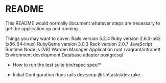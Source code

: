 # README

This README would normally document whatever steps are necessary to get the
application up and running.

Things you may want to cover:
Rails version             5.2.4
Ruby version              2.6.3-p62 (x86_64-linux)
RubyGems version          3.0.3
Rack version              2.0.7
JavaScript Runtime        Node.js (V8)
Warden Manager
Application root          /vagrant/intranett
Environment               development
Database adapter          postgresql

* How to run the test suite
  bin/rspec spec/*

* Initial Configuration
  Runs rails dev:seup
  @ lib\tasks\dev.rake
